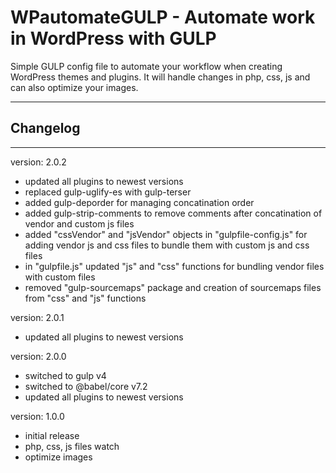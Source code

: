 # WPautomateGULP - Automate work in WordPress with GULP

Simple GULP config file to automate your workflow when creating WordPress themes and plugins. It will handle changes in php, css, js and can also optimize your images.

---

## Changelog

---

version: 2.0.2

+ updated all plugins to newest versions
+ replaced gulp-uglify-es with gulp-terser
+ added gulp-deporder for managing concatination order
+ added gulp-strip-comments to remove comments after concatination of vendor and custom js files
+ added "cssVendor" and "jsVendor" objects in "gulpfile-config.js" for adding vendor js and css files to bundle them with custom js and css files
+ in "gulpfile.js" updated "js" and "css" functions for bundling vendor files with custom files
+ removed "gulp-sourcemaps" package and creation of sourcemaps files from "css" and "js" functions


version: 2.0.1

+ updated all plugins to newest versions


version: 2.0.0

+ switched to gulp v4
+ switched to @babel/core v7.2
+ updated all plugins to newest versions


version: 1.0.0

+ initial release
+ php, css, js files watch
+ optimize images
